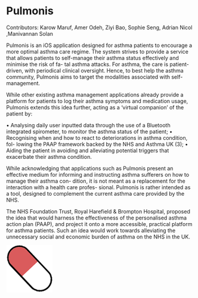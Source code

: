 # Pulmonis
Contributors: Karow Maruf, Amer Odeh, Ziyi Bao, Sophie Seng, Adrian Nicol ,Manivannan Solan

Pulmonis is an iOS application designed for asthma patients to encourage a more
optimal asthma care regime.  The system strives to provide a service that allows
patients to self-manage their asthma status effectively and minimise the risk of fa-
tal asthma attacks.  For asthma, the care is patient-driven, with periodical clinical
oversight.  Hence, to best help the asthma community, Pulmonis aims to target the
modalities associated with self-management.

While other existing asthma management applications already provide a platform
for patients to log their asthma symptoms and medication usage, Pulmonis extends
this idea further, acting as a ‘virtual companion’ of the patient by:

•  Analysing daily user inputted data through the use of a Bluetooth integrated
spirometer, to monitor the asthma status of the patient;
•  Recognising when and how to react to deteriorations in asthma condition, fol-
lowing the PAAP framework backed by the NHS and Asthma UK (3);
•  Aiding the patient in avoiding and alleviating potential triggers that exacerbate
their asthma condition.

While acknowledging that applications such as Pulmonis present an effective medium
for informing and instructing asthma sufferers on how to manage their asthma con-
dition, it is not meant as a replacement for the interaction with a health care profes-
sional.  Pulmonis is rather intended as a tool, designed to complement the current
asthma care provided by the NHS.

The NHS Foundation Trust, Royal Harefield & Brompton Hospital, proposed the idea
that would harness the effectiveness of the personalised asthma action plan (PAAP),
and project it onto a more accessible, practical platform for asthma patients.  Such
an idea would work towards alleviating the unnecessary social and economic burden
of asthma on the NHS in the UK.

![alt tag](Pulmonis/Pill.png)
